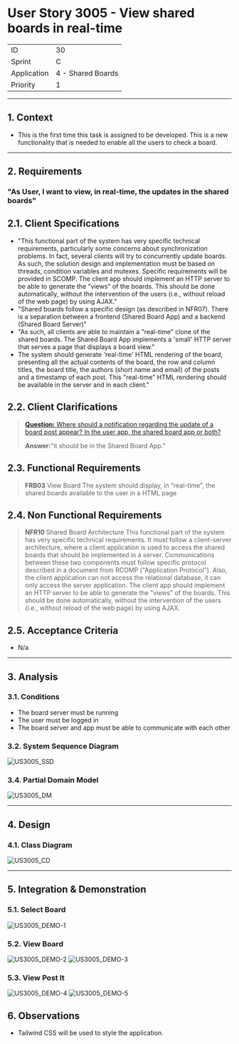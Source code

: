 # User Story 3005 - View shared boards in real-time

|             |                   |
| ----------- | ----------------- |
| ID          | 30                |
| Sprint      | C                 |
| Application | 4 - Shared Boards |
| Priority    | 1                 |

---

## 1. Context

- This is the first time this task is assigned to be developed. This is a new functionality that is needed to enable all the users to check a board.

---

## 2. Requirements

### "As User, I want to view, in real-time, the updates in the shared boards"

## 2.1. Client Specifications

- "This functional part of the system has very specific technical requirements, particularly some concerns about synchronization problems.
  In fact, several clients will try to concurrently update boards.
  As such, the solution design and implementation must be based on threads, condition variables and mutexes. Specific requirements will be provided in SCOMP.
  The client app should implement an HTTP server to be able to generate the "views" of the boards. This should be done automatically, without the intervention of the users (i.e., without reload of the web page) by using AJAX."
- "Shared boards follow a specific design (as described in NFR07). There is a separation between a frontend (Shared Board App) and a backend (Shared Board Server)"
- "As such, all clients are able to maintain a "real-time" clone of the shared boards. The Shared Board App implements a 'small' HTTP server that serves a page that displays a board view."
- The system should generate 'real-time' HTML rendering of the board, presenting all the actual contents of the board, the row and column titles, the board title, the authors (short name and email) of the posts and a timestamp of each post. This "real-time" HTML rendering should be available in the server and in each client."

## 2.2. Client Clarifications

> [**Question:** Where should a notification regarding the update of a board post appear? In the user app, the shared board app or both?](https://moodle.isep.ipp.pt/mod/forum/discuss.php?d=22041)
>
> **Answer:**"it should be in the Shared Board App."

## 2.3. Functional Requirements

> **FRB03** View Board The system should display, in "real-time", the shared boards available to the user in a HTML page

## 2.4. Non Functional Requirements

> **NFR10** Shared Board Architecture This functional part of the system has very specific technical requirements. It must follow a client-server architecture, where a client application is used to access the shared boards that should be implemented in a server. Communications between these two components must follow specific protocol described in a document from RCOMP ("Application Protocol"). Also, the client application can not access the relational database, it can only access the server application. The client app should implement an HTTP server to be able to generate the "views" of the boards. This should be done automatically, without the intervention of the users (i.e., without reload of the web page) by using AJAX.

## 2.5. Acceptance Criteria

- N/a

---

## 3. Analysis

### 3.1. Conditions

- The board server must be running
- The user must be logged in
- The board server and app must be able to communicate with each other

### 3.2. System Sequence Diagram

![US3005_SSD](out/US3005_SSD.svg)

### 3.4. Partial Domain Model

![US3005_DM](out/US3005_DM.svg)

---

## 4. Design

### 4.1. Class Diagram

![US3005_CD](out/US3005_CD.svg)

---

## 5. Integration & Demonstration

### 5.1. Select Board

![US3005_DEMO-1](US3005_DEMO-1.png)

### 5.2. View Board

![US3005_DEMO-2](US3005_DEMO-2.png)
![US3005_DEMO-3](US3005_DEMO-3.png)

### 5.3. View Post It

![US3005_DEMO-4](US3005_DEMO-4.png)
![US3005_DEMO-5](US3005_DEMO-5.png)

## 6. Observations

- Tailwind CSS will be used to style the application.
